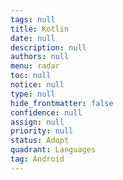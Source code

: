 ```yaml
---
tags: null
title: Kotlin
date: null
description: null
authors: null
menu: radar
toc: null
notice: null
type: null
hide_frontmatter: false
confidence: null
assign: null
priority: null
status: Adopt
quadrant: Languages
tag: Android
---
```


